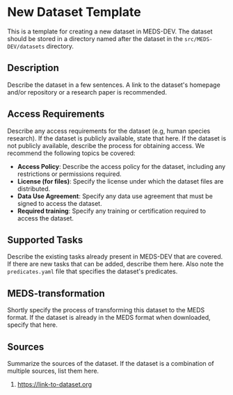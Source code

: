 # New Dataset Template

This is a template for creating a new dataset in MEDS-DEV. The dataset should be stored in a directory named after the dataset in the `src/MEDS-DEV/datasets` directory.

## Description

Describe the dataset in a few sentences. A link to the dataset's homepage and/or repository or a research paper is recommended.

## Access Requirements

Describe any access requirements for the dataset (e.g, human species research). If the dataset is publicly available, state that here. If the dataset is not publicly available, describe the process for obtaining access. We recommend the following topics be covered:

- **Access Policy**: Describe the access policy for the dataset, including any restrictions or permissions required.
- **License (for files)**: Specify the license under which the dataset files are distributed.
- **Data Use Agreement**: Specify any data use agreement that must be signed to access the dataset.
- **Required training**: Specify any training or certification required to access the dataset.

## Supported Tasks

Describe the existing tasks already present in MEDS-DEV that are covered. If there are new tasks that can be added, describe them here. Also note the `predicates.yaml` file that specifies the dataset's predicates.

## MEDS-transformation

Shortly specify the process of transforming this dataset to the MEDS format. If the dataset is already in the MEDS format when downloaded, specify that here.

## Sources

Summarize the sources of the dataset. If the dataset is a combination of multiple sources, list them here.

1. https://link-to-dataset.org
